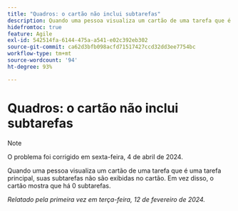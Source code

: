 ```yaml
---
title: "Quadros: o cartão não inclui subtarefas"
description: Quando uma pessoa visualiza um cartão de uma tarefa que é uma tarefa principal, suas subtarefas não são exibidas no cartão. Em vez disso, o cartão mostra que há 0 subtarefas.
hidefromtoc: true
feature: Agile
exl-id: 542514fa-6144-475a-a541-e02c392eb302
source-git-commit: ca62d3bfb098acfd71517427ccd32dd3ee7754bc
workflow-type: tm+mt
source-wordcount: '94'
ht-degree: 93%

---
```


# Quadros: o cartão não inclui subtarefas

>[!NOTE]
>
>O problema foi corrigido em sexta-feira, 4 de abril de 2024.

Quando uma pessoa visualiza um cartão de uma tarefa que é uma tarefa principal, suas subtarefas não são exibidas no cartão. Em vez disso, o cartão mostra que há 0 subtarefas.

_Relatado pela primeira vez em terça-feira, 12 de fevereiro de 2024._

